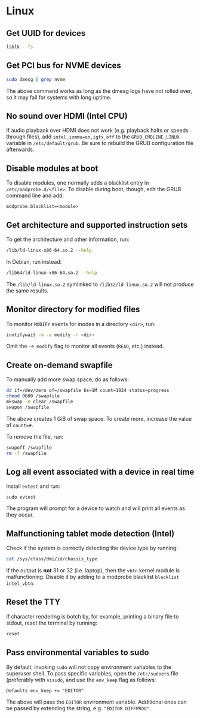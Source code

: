 # Linux

## Get UUID for devices

```sh
lsblk --fs
```

## Get PCI bus for NVME devices

```sh
sudo dmesg | grep nvme
```

The above command works as long as the dmesg logs have not rolled over, so it
may fail for systems with long uptime.

## No sound over HDMI (Intel CPU)

If audio playback over HDMI does not work (e.g. playback halts or speeds through
files), add `intel_iommu=on,igfx_off` to the `GRUB_CMDLINE_LINUX` variable in
`/etc/default/grub`. Be sure to rebuild the GRUB configuration file afterwards.

## Disable modules at boot

To disable modules, one normally adds a blacklist entry in
`/etc/modprobe.d/<file>`. To disable during boot, though, edit the GRUB command
line and add:

```
modprobe.blacklist=<module>
```

## Get architecture and supported instruction sets

To get the architecture and other information, run:

```sh
/lib/ld-linux-x86-64.so.2 --help
```

In Debian, run instead:

```sh
/lib64/ld-linux-x86-64.so.2 --help
```

The `/lib/ld-linux.so.2` symlinked to `/lib32/ld-linux.so.2` will not produce
the same results.

## Monitor directory for modified files

To monitor `MODIFY` events for inodes in a directory `<dir>`, run:

```sh
inotifywait -m -e modify -r <dir>
```

Omit the `-e modify` flag to monitor all events (`READ`, etc.) instead.

## Create on-demand swapfile

To manually add more swap space, do as follows:

```sh
dd if=/dev/zero of=/swapfile bs=1M count=1024 status=progress
chmod 0600 /swapfile
mkswap -U clear /swapfile
swapon /swapfile
```

The above creates 1 GiB of swap space. To create more, increase the value of
`count=#`.

To remove the file, run:

```sh
swapoff /swapfile
rm -f /swapfile
```

## Log all event associated with a device in real time

Install `evtest` and run:

```
sudo evtest
```

The program will prompt for a device to watch and will print all events as they
occur.

## Malfunctioning tablet mode detection (Intel)

Check if the system is correctly detecting the device type by running:

```sh
cat /sys/class/dmi/id/chassis_type
```

If the output is **not** 31 or 32 (i.e. laptop), then the `vbtn` kernel module
is malfunctioning. Disable it by adding to a modprobe blacklist
`blacklist intel_vbtn`.

## Reset the TTY

If character rendering is botch by, for example, printing a binary file to
stdout, reset the terminal by running:

```sh
reset
```

## Pass environmental variables to sudo

By default, invoking `sudo` will not copy environment variables to the superuser
shell. To pass specific variables, open the `/etc/sudoers` file (preferably with
`visudo`, and use the `env_keep` flag as follows:

```txt
Defaults env_keep += "EDITOR"
```

The above will pass the `EDITOR` environment variable. Additional ones can be
passed by extending the string, e.g. `"EDITOR DIFFPROG"`.
